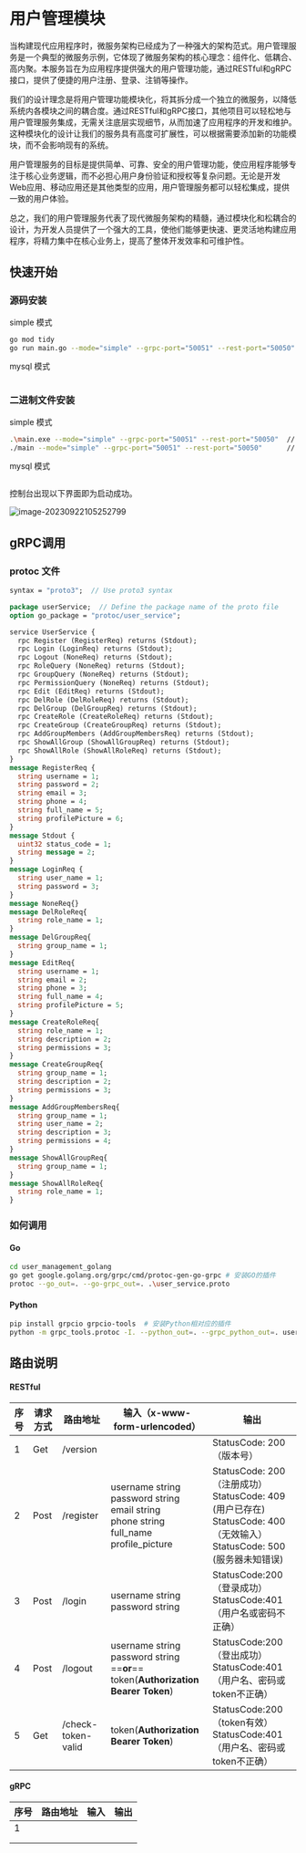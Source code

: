 # 用户管理模块

​	当构建现代应用程序时，微服务架构已经成为了一种强大的架构范式。用户管理服务是一个典型的微服务示例，它体现了微服务架构的核心理念：组件化、低耦合、高内聚。本服务旨在为应用程序提供强大的用户管理功能，通过RESTful和gRPC接口，提供了便捷的用户注册、登录、注销等操作。

​	我们的设计理念是将用户管理功能模块化，将其拆分成一个独立的微服务，以降低系统内各模块之间的耦合度。通过RESTful和gRPC接口，其他项目可以轻松地与用户管理服务集成，无需关注底层实现细节，从而加速了应用程序的开发和维护。这种模块化的设计让我们的服务具有高度可扩展性，可以根据需要添加新的功能模块，而不会影响现有的系统。

​	用户管理服务的目标是提供简单、可靠、安全的用户管理功能，使应用程序能够专注于核心业务逻辑，而不必担心用户身份验证和授权等复杂问题。无论是开发Web应用、移动应用还是其他类型的应用，用户管理服务都可以轻松集成，提供一致的用户体验。

​	总之，我们的用户管理服务代表了现代微服务架构的精髓，通过模块化和松耦合的设计，为开发人员提供了一个强大的工具，使他们能够更快速、更灵活地构建应用程序，将精力集中在核心业务上，提高了整体开发效率和可维护性。



## 快速开始

### 源码安装

simple 模式

```bash
go mod tidy 
go run main.go --mode="simple" --grpc-port="50051" --rest-port="50050"
```

mysql 模式

```bash

```

### 二进制文件安装

simple 模式

```bash
.\main.exe --mode="simple" --grpc-port="50051" --rest-port="50050"  // windows x64 启动
./main --mode="simple" --grpc-port="50051" --rest-port="50050"      // linux 系统启动
```

mysql 模式

```bash

```

控制台出现以下界面即为启动成功。

![image-20230922105252799](https://mr-lai.oss-cn-zhangjiakou.aliyuncs.com/imgs/image-20230922105252799.png)



## gRPC调用

### protoc 文件

```protobuf
syntax = "proto3";  // Use proto3 syntax

package userService;  // Define the package name of the proto file
option go_package = "protoc/user_service";

service UserService {
  rpc Register (RegisterReq) returns (Stdout);
  rpc Login (LoginReq) returns (Stdout);
  rpc Logout (NoneReq) returns (Stdout);
  rpc RoleQuery (NoneReq) returns (Stdout);
  rpc GroupQuery (NoneReq) returns (Stdout);
  rpc PermissionQuery (NoneReq) returns (Stdout);
  rpc Edit (EditReq) returns (Stdout);
  rpc DelRole (DelRoleReq) returns (Stdout);
  rpc DelGroup (DelGroupReq) returns (Stdout);
  rpc CreateRole (CreateRoleReq) returns (Stdout);
  rpc CreateGroup (CreateGroupReq) returns (Stdout);
  rpc AddGroupMembers (AddGroupMembersReq) returns (Stdout);
  rpc ShowAllGroup (ShowAllGroupReq) returns (Stdout);
  rpc ShowAllRole (ShowAllRoleReq) returns (Stdout);
}
message RegisterReq {
  string username = 1;
  string password = 2;
  string email = 3;
  string phone = 4;
  string full_name = 5;
  string profilePicture = 6;
}
message Stdout {
  uint32 status_code = 1;
  string message = 2;
}
message LoginReq {
  string user_name = 1;
  string password = 3;
}
message NoneReq{}
message DelRoleReq{
  string role_name = 1;
}
message DelGroupReq{
  string group_name = 1;
}
message EditReq{
  string username = 1;
  string email = 2;
  string phone = 3;
  string full_name = 4;
  string profilePicture = 5;
}
message CreateRoleReq{
  string role_name = 1;
  string description = 2;
  string permissions = 3;
}
message CreateGroupReq{
  string group_name = 1;
  string description = 2;
  string permissions = 3;
}
message AddGroupMembersReq{
  string group_name = 1;
  string user_name = 2;
  string description = 3;
  string permissions = 4;
}
message ShowAllGroupReq{
  string group_name = 1;
}
message ShowAllRoleReq{
  string role_name = 1;
}
```

### 如何调用

#### Go

```bash
cd user_management_golang
go get google.golang.org/grpc/cmd/protoc-gen-go-grpc # 安装GO的插件
protoc --go_out=. --go-grpc_out=. .\user_service.proto
```

#### Python

```bash
pip install grpcio grpcio-tools  # 安装Python相对应的插件
python -m grpc_tools.protoc -I. --python_out=. --grpc_python_out=. user_service.proto
```



## 路由说明

#### RESTful

| 序号 | 请求方式 | 路由地址           | 输入（x-www-form-urlencoded）                                | 输出                                                         |
| ---- | -------- | ------------------ | ------------------------------------------------------------ | ------------------------------------------------------------ |
| 1    | Get      | /version           |                                                              | StatusCode: 200 （版本号）                                   |
| 2    | Post     | /register          | username string<br />password string<br />email string<br />phone string<br />full_name<br />profile_picture | StatusCode: 200 （注册成功）<br />StatusCode: 409   (用户已存在)<br />StatusCode: 400 （无效输入）<br />StatusCode: 500   (服务器未知错误) |
| 3    | Post     | /login             | username string<br />password string                         | StatusCode:200 （登录成功）<br />StatusCode:401 （用户名或密码不正确） |
| 4    | Post     | /logout            | username string<br />password string<br />==**or**==<br />token(**Authorization Bearer Token**) | StatusCode:200 （登出成功）<br />StatusCode:401 （用户名、密码或token不正确） |
| 5    | Get      | /check-token-valid | token(**Authorization Bearer Token**)                        | StatusCode:200 （token有效）<br />StatusCode:401 （用户名、密码或token不正确） |



#### gRPC

| 序号 | 路由地址 | 输入 | 输出 |
| ---- | -------- | ---- | ---- |
| 1    |          |      |      |
|      |          |      |      |
|      |          |      |      |

